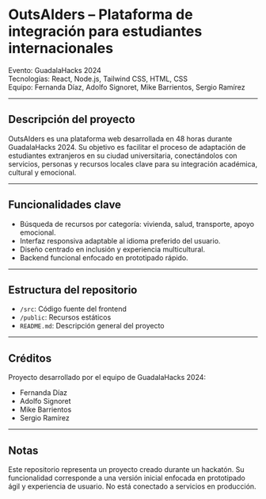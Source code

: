 # OutsAIders – Plataforma de integración para estudiantes internacionales

Evento: GuadalaHacks 2024  
Tecnologías: React, Node.js, Tailwind CSS, HTML, CSS  
Equipo: Fernanda Díaz, Adolfo Signoret, Mike Barrientos, Sergio Ramírez

---

## Descripción del proyecto

OutsAIders es una plataforma web desarrollada en 48 horas durante GuadalaHacks 2024. Su objetivo es facilitar el proceso de adaptación de estudiantes extranjeros en su ciudad universitaria, conectándolos con servicios, personas y recursos locales clave para su integración académica, cultural y emocional.

---

## Funcionalidades clave

- Búsqueda de recursos por categoría: vivienda, salud, transporte, apoyo emocional.
- Interfaz responsiva adaptable al idioma preferido del usuario.
- Diseño centrado en inclusión y experiencia multicultural.
- Backend funcional enfocado en prototipado rápido.

---

## Estructura del repositorio

- `/src`: Código fuente del frontend  
- `/public`: Recursos estáticos  
- `README.md`: Descripción general del proyecto

---

## Créditos

Proyecto desarrollado por el equipo de GuadalaHacks 2024:

- Fernanda Díaz  
- Adolfo Signoret  
- Mike Barrientos  
- Sergio Ramírez

---

## Notas

Este repositorio representa un proyecto creado durante un hackatón. Su funcionalidad corresponde a una versión inicial enfocada en prototipado ágil y experiencia de usuario. No está conectado a servicios en producción.
